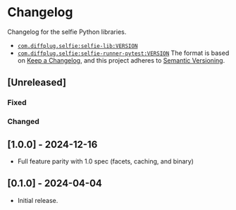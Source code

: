 # Changelog

Changelog for the selfie Python libraries.

- [`com.diffplug.selfie:selfie-lib:VERSION`](https://pypi.org/project/selfie-lib/)
- [`com.diffplug.selfie:selfie-runner-pytest:VERSION`](https://pypi.org/project/pytest-selfie/)
  The format is based on [Keep a Changelog](https://keepachangelog.com/en/1.0.0/),
  and this project adheres to [Semantic Versioning](https://semver.org/spec/v2.0.0.html).

## [Unreleased]

### Fixed

### Changed

## [1.0.0] - 2024-12-16

- Full feature parity with 1.0 spec (facets, caching, and binary)

## [0.1.0] - 2024-04-04

- Initial release.
